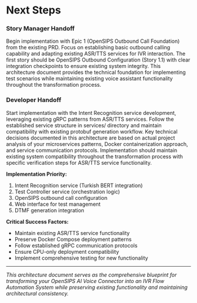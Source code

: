 # Next Steps

### Story Manager Handoff
Begin implementation with Epic 1 (OpenSIPS Outbound Call Foundation) from the existing PRD. Focus on establishing basic outbound calling capability and adapting existing ASR/TTS services for IVR interaction. The first story should be OpenSIPS Outbound Configuration (Story 1.1) with clear integration checkpoints to ensure existing system integrity. This architecture document provides the technical foundation for implementing test scenarios while maintaining existing voice assistant functionality throughout the transformation process.

### Developer Handoff
Start implementation with the Intent Recognition service development, leveraging existing gRPC patterns from ASR/TTS services. Follow the established service structure in services/ directory and maintain compatibility with existing protobuf generation workflow. Key technical decisions documented in this architecture are based on actual project analysis of your microservices patterns, Docker containerization approach, and service communication protocols. Implementation should maintain existing system compatibility throughout the transformation process with specific verification steps for ASR/TTS service functionality.

**Implementation Priority:**
1. Intent Recognition service (Turkish BERT integration)
2. Test Controller service (orchestration logic)
3. OpenSIPS outbound call configuration
4. Web interface for test management
5. DTMF generation integration

**Critical Success Factors:**
- Maintain existing ASR/TTS service functionality
- Preserve Docker Compose deployment patterns
- Follow established gRPC communication protocols
- Ensure CPU-only deployment compatibility
- Implement comprehensive testing for new functionality

---

*This architecture document serves as the comprehensive blueprint for transforming your OpenSIPS AI Voice Connector into an IVR Flow Automation System while preserving existing functionality and maintaining architectural consistency.*